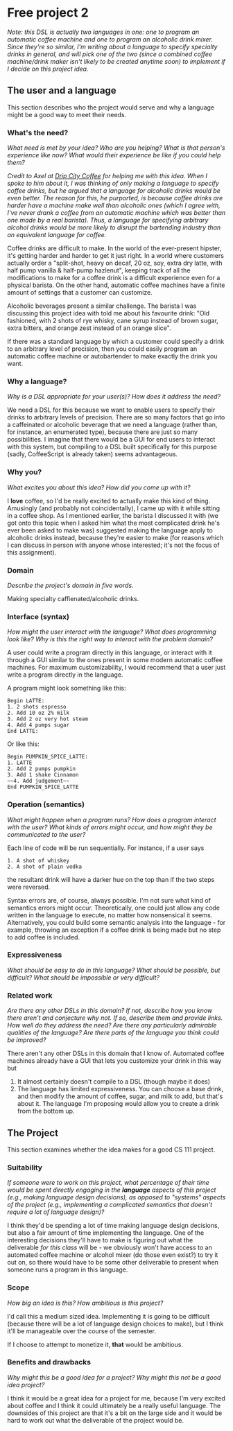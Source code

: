 # Free project 2

_Note: this DSL is actually two languages in one: one to program an automatic coffee machine and one to program an alcoholic drink mixer. Since they're so similar, I'm writing about a language to specify specialty drinks in general, and will pick one of the two (since a combined coffee machine/drink maker isn't likely to be created anytime soon) to implement if I decide on this project idea._

## The user and a language
This section describes who the project would serve and why a language might be a
good way to meet their needs.


### What's the need?
_What need is met by your idea? Who are you helping? What is that person's
experience like now? What would their experience be like if you could help 
them?_

_Credit to Axel at [Drip City Coffee](http://dripcitycoffee.com/) for helping me with this idea. When I spoke to him about it, I was thinking of only making a language to specify coffee drinks, but he argued that a language for alcoholic drinks would be even better. The reason for this, he purported, is because coffee drinks are harder have a machine make well than alcoholic ones (which I agree with, I've never drank a coffee from an automatic machine which was better than one made by a real barista). Thus, a language for specifying arbitrary alcohol drinks would be more likely to disrupt the bartending industry than an equivalent language for coffee._

Coffee drinks are difficult to make. In the world of the ever-present hipster, it's getting harder and harder to get it just right. In a world where customers actually order a "split-shot, heavy on decaf, 20 oz, soy, extra dry latte, with half pump vanilla & half-pump hazlenut", keeping track of all the modifications to make for a coffee drink is a difficult experience even for a physical barista. On the other hand, automatic coffee machines have a finite amount of settings that a customer can customize. 

Alcoholic beverages present a similar challenge. The barista I was discussing this project idea with told me about his favourite drink: "Old fashioned, with 2 shots of rye whisky, cane syrup instead of brown sugar, extra bitters, and orange zest instead of an orange slice". 

If there was a standard language by which a customer could specify a drink to an arbitrary level of precision, then you could easily program an automatic coffee machine or autobartender to make exactly the drink you want. 

### Why a language?
_Why is a DSL appropriate for your user(s)? How does it address the need?_

We need a DSL for this because we want to enable users to specify their drinks to arbitrary levels of precision. There are so many factors that go into a caffeinated or alcoholic beverage that we need a language (rather than, for instance, an enumerated type), because there are just so many possibilities. I imagine that there would be a GUI for end users to interact with this system, but compiling to a DSL built specifically for this purpose (sadly, CoffeeScript is already taken) seems advantageous. 

### Why you?
_What excites you about this idea? How did you come up with it?_

I **love** coffee, so I'd be really excited to actually make this kind of thing. Amusingly (and probably not coincidentally), I came up with it while sitting in a coffee shop. As I mentioned earlier, the barista I discussed it with (we got onto this topic when I asked him what the most complicated drink he's ever been asked to make was) suggested making the language apply to alcoholic drinks instead, because they're easier to make (for reasons which I can discuss in person with anyone whose interested; it's not the focus of this assignment).


### Domain
_Describe the project's domain in five words._

Making specialty caffienated/alcoholic drinks.

### Interface (syntax)
_How might the user interact with the language? What does programming look 
like? Why is this the right way to interact with the problem domain?_ 

A user could write a program directly in this language, or interact with it through a GUI similar to the ones present in some modern automatic coffee machines. For maximum customizability, I would recommend that a user just write a program directly in the language.

A program might look something like this:
```
Begin LATTE:
1. 2 shots espresso
2. Add 10 oz 2% milk
3. Add 2 oz very hot steam
4. Add 4 pumps sugar
End LATTE:
```

Or like this:

```
Begin PUMPKIN_SPICE_LATTE:
1. LATTE
2. Add 2 pumps pumpkin
3. Add 1 shake Cinnamon
~~4. Add judgement~~
End PUMPKIN_SPICE_LATTE
```

### Operation (semantics)
_What might happen when a program runs? How does a program interact with the
user? What kinds of errors might occur, and how might they be communicated to
the user?_

Each line of code will be run sequentially. For instance, if a user says
```
1. A shot of whiskey
2. A shot of plain vodka
```
the resultant drink will have a darker hue on the top than if the two steps were reversed. 

Syntax errors are, of course, always possible. I'm not sure what kind of semantics errors might occur. Theoretically, one could just allow any code written in the language to execute, no matter how nonsensical it seems. Alternatively, you could build some semantic analysis into the language - for example, throwing an exception if a coffee drink is being made but no step to add coffee is included.

### Expressiveness
_What should be easy to do in this language? What should be possible, but
difficult? What should be impossible or very difficult?_


### Related work
_Are there any other DSLs in this domain? If not, describe how you know there
aren't and conjecture why not. If so, describe them and provide links. How well 
do they address the need? Are there any particularly admirable qualities of the
language? Are there parts of the language you think could be improved?_

There aren't any other DSLs in this domain that I know of. Automated coffee machines already have a GUI that lets you customize your drink in this way but

1. It almost certainly doesn't compile to a DSL (though maybe it does)
2. The language has limited expressiveness. You can choose a base drink, and then modify the amount of coffee, sugar, and milk to add, but that's about it. The language I'm proposing would allow you to create a drink from the bottom up. 


## The Project
This section examines whether the idea makes for a good CS 111 project.


### Suitability
_If someone were to work on this project, what percentage of their time would be
spent directly engaging in the **language** aspects of this project (e.g.,
making language design decisions), as opposed to "systems" aspects of the
project (e.g., implementing a complicated semantics that doesn't require a lot
of language design)?_

I think they'd be spending a lot of time making language design decisions, but also a fair amount of time implementing the language. One of the interesting decisions they'll have to make is figuring out what the deliverable _for this class_ will be - we obviously won't have access to an automated coffee machine or alcohol mixer (do those even exist?) to try it out on, so there would have to be some other deliverable to present when someone runs a program in this language.


### Scope
_How big an idea is this? How ambitious is this project?_

I'd call this a medium sized idea. Implementing it is going to be difficult (because there will be a lot of language design choices to make), but I think it'll be manageable over the course of the semester.

If I choose to attempt to monetize it, **that** would be ambitious. 


### Benefits and drawbacks
_Why might this be a good idea for a project? Why might this not be a good idea 
project?_

I think it would be a great idea for a project for me, because I'm very excited about coffee and I think it could ultimately be a really useful language. The downsides of this project are that it's a bit on the large side and it would be hard to work out what the deliverable of the project would be. 

